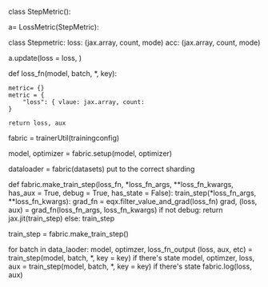 

class StepMetric():
    
a= LossMetric(StepMetric):

class Stepmetric:
    loss: (jax.array, count, mode)
    acc: (jax.array, count, mode)




a.update(loss = loss, )

def loss_fn(model, batch, *, key):

    metric= {}
    metric = {
        "loss": { vlaue: jax.array, count:  
    }

    return loss, aux


fabric = trainerUtil(trainingconfig)

model, optimizer = fabric.setup(model, optimizer)

dataloader = fabric(datasets) put to the correct sharding



def fabric.make_train_step(loss_fn, *loss_fn_args, **loss_fn_kwargs, has_aux = True, debug = True, has_state = False):
    train_step(*loss_fn_args, **loss_fn_kwargs):
        grad_fn = eqx.filter_value_and_grad(loss_fn)
        grad, (loss, aux) = grad_fn(loss_fn_args, loss_fn_kwargs)
    if not debug:
        return jax.jit(train_step)
    else:
        train_step

train_step = fabric.make_train_step()



for batch in data_laoder:
    model, optimzer, loss_fn_output (loss, aux, etc) = train_step(model, batch, *, key = key) if there's state
    model, optimzer, loss, aux = train_step(model, batch, *, key = key) if there's state
    fabric.log(loss, aux)




